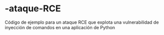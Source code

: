 # -ataque-RCE
Código de ejemplo para un ataque RCE que explota una vulnerabilidad de inyección de comandos en una aplicación de Python
